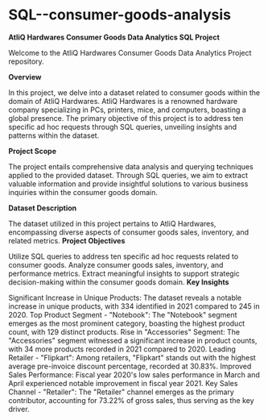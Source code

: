 # SQL--consumer-goods-analysis
**AtliQ Hardwares Consumer Goods Data Analytics SQL Project**


Welcome to the AtliQ Hardwares Consumer Goods Data Analytics Project repository.

**Overview**


In this project, we delve into a dataset related to consumer goods within the domain of AtliQ Hardwares. AtliQ Hardwares is a renowned hardware company specializing in PCs, printers, mice, and computers, boasting a global presence. The primary objective of this project is to address ten specific ad hoc requests through SQL queries, unveiling insights and patterns within the dataset.

**Project Scope**


The project entails comprehensive data analysis and querying techniques applied to the provided dataset. Through SQL queries, we aim to extract valuable information and provide insightful solutions to various business inquiries within the consumer goods domain.

**Dataset Description**


The dataset utilized in this project pertains to AtliQ Hardwares, encompassing diverse aspects of consumer goods sales, inventory, and related metrics. 
**Project Objectives**


Utilize SQL queries to address ten specific ad hoc requests related to consumer goods.
Analyze consumer goods sales, inventory, and performance metrics.
Extract meaningful insights to support strategic decision-making within the consumer goods domain.
**Key Insights**


Significant Increase in Unique Products: The dataset reveals a notable increase in unique products, with 334 identified in 2021 compared to 245 in 2020.
Top Product Segment - "Notebook": The "Notebook" segment emerges as the most prominent category, boasting the highest product count, with 129 distinct products.
Rise in "Accessories" Segment: The "Accessories" segment witnessed a significant increase in product counts, with 34 more products recorded in 2021 compared to 2020.
Leading Retailer - "Flipkart": Among retailers, "Flipkart" stands out with the highest average pre-invoice discount percentage, recorded at 30.83%.
Improved Sales Performance: Fiscal year 2020's low sales performance in March and April experienced notable improvement in fiscal year 2021.
Key Sales Channel - "Retailer": The "Retailer" channel emerges as the primary contributor, accounting for 73.22% of gross sales, thus serving as the key driver.
